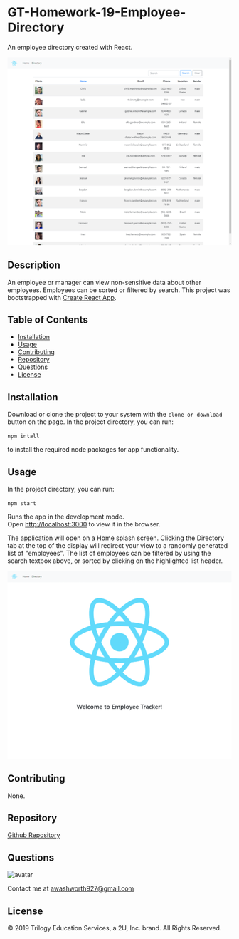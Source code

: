 # GT-Homework-19-Employee-Directory

An employee directory created with React.

![screenshot](./public/02.png)

## Description

An employee or manager can view non-sensitive data about other employees. Employees can be sorted or filtered by search. This project was bootstrapped with [Create React App](https://github.com/facebook/create-react-app).

## Table of Contents

* [Installation](#installation)
* [Usage](#usage)
* [Contributing](#contributing)
* [Repository](#repository)
* [Questions](#questions)
* [License](#license)

## Installation

Download or clone the project to your system with the `clone or download` button on the page.
In the project directory, you can run:

`npm intall`

to install the required node packages for app functionality.

## Usage

In the project directory, you can run:

`npm start`

Runs the app in the development mode.<br />
Open [http://localhost:3000](http://localhost:3000) to view it in the browser.

The application will open on a Home splash screen.  Clicking the Directory tab at the top of the display will redirect your view to a randomly generated list of "employees". The list of employees can be filtered by using the search textbox above, or sorted by clicking on the highlighted list header.

![employee-tracker-demo](./public/employee-tracker-demo.gif)

## Contributing

None.

## Repository

[Github Repository](https://github.com/AlanAshworth/gt-homework-19-employee-directory)

## Questions

<img src="https://avatars3.githubusercontent.com/u/54105679?v=4" alt="avatar" width="100px" height="100px" />

Contact me at <a href="mailto:awashworth927@gmail.com">awashworth927@gmail.com</a>

## License

© 2019 Trilogy Education Services, a 2U, Inc. brand. All Rights Reserved.
